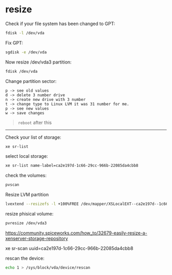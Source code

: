 # resize

Check if your file system has been changed to GPT:
```bash
fdisk -l /dev/vda
```

Fix GPT:
```bash
sgdisk -e /dev/vda
```

Now resize /dev/vda3 partition:
```bash
fdisk /dev/vda
```

Change partition sector:
```
p -> see old values
d -> delete 3 number drive
n -> create new drive with 3 number
t -> change type to Linux LVM it was 31 number for me.
p -> see new values
w -> save changes
```
> `reboot` after this

---

Check your list of storage:
```bash
xe sr-list
```

select local storage:
```bash
xe sr-list name-label=ca2e197d-1c66-29cc-966b-22085da4cbb8
```

check the volumes:
```bash
pvscan
```

Resize LVM partition
```bash
lvextend --resizefs -l +100%FREE /dev/mapper/XSLocalEXT--ca2e197d--1c66--29cc--966b--22085da4cbb8-ca2e197d--1c66--29cc--966b--22085da4cbb8
```




resize phisical volume:
```bash
pvresize /dev/vda3
```

https://community.spiceworks.com/how_to/32679-easily-resize-a-xenserver-storage-repository


xe sr-scan uuid=ca2e197d-1c66-29cc-966b-22085da4cbb8

rescan the device:
```bash
echo 1 > /sys/block/vda/device/rescan
```

